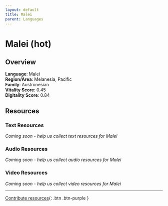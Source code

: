 ```yaml
---
layout: default
title: Malei
parent: Languages
---
```


# Malei (hot)

## Overview

**Language**: Malei  
**Region/Area**: Melanesia, Pacific  
**Family**: Austronesian  
**Vitality Score**: 0.45  
**Digitality Score**: 0.84  

## Resources

### Text Resources
*Coming soon - help us collect text resources for Malei*

### Audio Resources
*Coming soon - help us collect audio resources for Malei*

### Video Resources
*Coming soon - help us collect video resources for Malei*

---

[Contribute resources](https://fairtrain.github.io/){: .btn .btn-purple }
